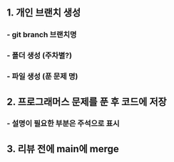## 1. 개인 브랜치 생성
### - git branch 브랜치명
### - 폴더 생성 (주차별?)
### - 파일 생성 (푼 문제 명)
## 2. 프로그래머스 문제를 푼 후 코드에 저장
### - 설명이 필요한 부분은 주석으로 표시
## 3. 리뷰 전에 main에 merge
